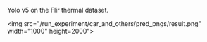 Yolo v5 on the Flir thermal dataset.

<img src="/run_experiment/car_and_others/pred_pngs/result.png" width="1000" height=2000">

